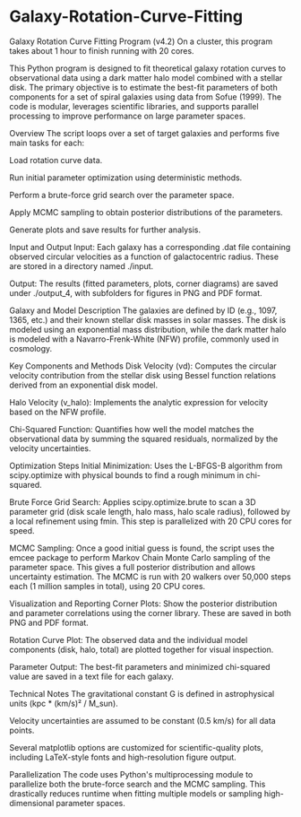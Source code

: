# Galaxy-Rotation-Curve-Fitting
Galaxy Rotation Curve Fitting Program (v4.2) 
On a cluster, this program takes about 1 hour to finish running with 20 cores.

This Python program is designed to fit theoretical galaxy rotation curves to observational data using a dark matter halo model combined with a stellar disk. The primary objective is to estimate the best-fit parameters of both components for a set of spiral galaxies using data from Sofue (1999). The code is modular, leverages scientific libraries, and supports parallel processing to improve performance on large parameter spaces.

Overview
The script loops over a set of target galaxies and performs five main tasks for each:

Load rotation curve data.

Run initial parameter optimization using deterministic methods.

Perform a brute-force grid search over the parameter space.

Apply MCMC sampling to obtain posterior distributions of the parameters.

Generate plots and save results for further analysis.

Input and Output
Input: Each galaxy has a corresponding .dat file containing observed circular velocities as a function of galactocentric radius. These are stored in a directory named ./input.

Output: The results (fitted parameters, plots, corner diagrams) are saved under ./output_4, with subfolders for figures in PNG and PDF format.

Galaxy and Model Description
The galaxies are defined by ID (e.g., 1097, 1365, etc.) and their known stellar disk masses in solar masses. The disk is modeled using an exponential mass distribution, while the dark matter halo is modeled with a Navarro-Frenk-White (NFW) profile, commonly used in cosmology.

Key Components and Methods
Disk Velocity (vd): Computes the circular velocity contribution from the stellar disk using Bessel function relations derived from an exponential disk model.

Halo Velocity (v_halo): Implements the analytic expression for velocity based on the NFW profile.

Chi-Squared Function: Quantifies how well the model matches the observational data by summing the squared residuals, normalized by the velocity uncertainties.

Optimization Steps
Initial Minimization: Uses the L-BFGS-B algorithm from scipy.optimize with physical bounds to find a rough minimum in chi-squared.

Brute Force Grid Search: Applies scipy.optimize.brute to scan a 3D parameter grid (disk scale length, halo mass, halo scale radius), followed by a local refinement using fmin. This step is parallelized with 20 CPU cores for speed.

MCMC Sampling: Once a good initial guess is found, the script uses the emcee package to perform Markov Chain Monte Carlo sampling of the parameter space. This gives a full posterior distribution and allows uncertainty estimation. The MCMC is run with 20 walkers over 50,000 steps each (1 million samples in total), using 20 CPU cores.

Visualization and Reporting
Corner Plots: Show the posterior distribution and parameter correlations using the corner library. These are saved in both PNG and PDF format.

Rotation Curve Plot: The observed data and the individual model components (disk, halo, total) are plotted together for visual inspection.

Parameter Output: The best-fit parameters and minimized chi-squared value are saved in a text file for each galaxy.

Technical Notes
The gravitational constant G is defined in astrophysical units (kpc * (km/s)² / M_sun).

Velocity uncertainties are assumed to be constant (0.5 km/s) for all data points.

Several matplotlib options are customized for scientific-quality plots, including LaTeX-style fonts and high-resolution figure output.

Parallelization
The code uses Python's multiprocessing module to parallelize both the brute-force search and the MCMC sampling. This drastically reduces runtime when fitting multiple models or sampling high-dimensional parameter spaces.

